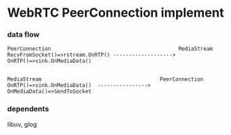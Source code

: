 # WebRTC PeerConnection implement

### data flow
```
PeerConnection                                         MediaStream               
RecvFromSocket()=>rstream.OnRTP() -------------------> OnRTP()=>sink.OnMediaData()


MediaStream                                      PeerConnection
OnRTP()=>sink.OnMediaData()  ---------------->   OnMediaData()=>SendToSocket    
``` 


### dependents
libuv, glog